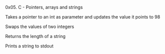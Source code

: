 0x05. C - Pointers, arrays and strings

Takes a pointer to an int as parameter and updates the value it points to 98

Swaps the values of two integers

Returns the length of a string

Prints a string to stdout
